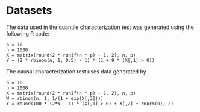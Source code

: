 # Datasets

The data used in the quantile characterization test was generated using the following R code:
```
p = 10
n = 1000
X = matrix(round(2 * runif(n * p) - 1, 2), n, p)
Y = (2 * rbinom(n, 1, 0.5) - 1) * (1 + 9 * (X[,1] > 0))
```

The causal characterization test uses data generated by
```
p = 10
n = 1000
X = matrix(round(2 * runif(n * p) - 1, 2), n, p)
W = rbinom(n, 1, 1/(1 + exp(X[,3])))
Y = round(100 * (2*W - 1) * (X[,1] > 0) + X[,2] + rnorm(n), 2)
```
